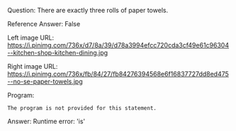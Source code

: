 Question: There are exactly three rolls of paper towels.

Reference Answer: False

Left image URL: https://i.pinimg.com/736x/d7/8a/39/d78a3994efcc720cda3cf49e61c96304--kitchen-shop-kitchen-dining.jpg

Right image URL: https://i.pinimg.com/736x/fb/84/27/fb84276394568e6f16837727dd8ed475--no-se-paper-towels.jpg

Program:

```
The program is not provided for this statement.
```
Answer: Runtime error: 'is'

